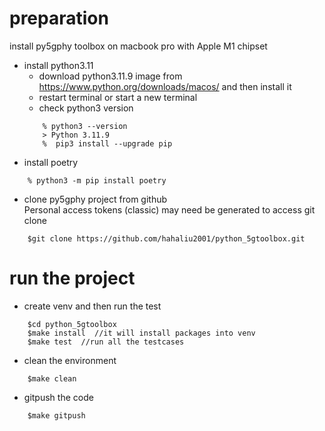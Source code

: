 # preparation
install py5gphy toolbox on macbook pro with Apple M1 chipset
* install python3.11
    * download python3.11.9 image from https://www.python.org/downloads/macos/ and then install it
    * restart terminal or start a new terminal
    * check python3 version
    ```shell
        % python3 --version
        > Python 3.11.9
        %  pip3 install --upgrade pip
    ```
* install poetry
```shell
    % python3 -m pip install poetry
```
* clone py5gphy project from github   
    Personal access tokens (classic) may need be generated to access git clone
```shell
    $git clone https://github.com/hahaliu2001/python_5gtoolbox.git 
```
# run the project
* create venv and then run the test
```shell
    $cd python_5gtoolbox
    $make install  //it will install packages into venv
    $make test  //run all the testcases 
```
* clean the environment
```shell
    $make clean
```

* gitpush the code
```shell
    $make gitpush
```